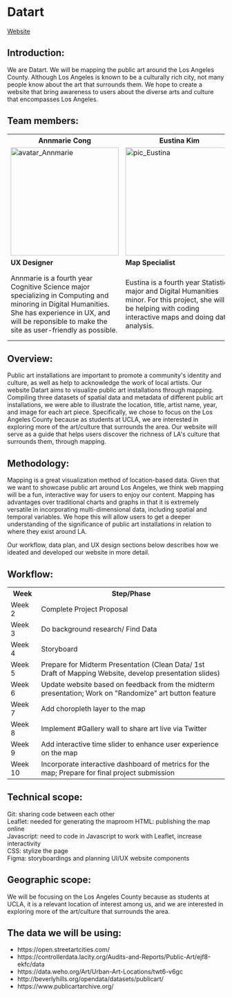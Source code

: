 # Datart
[Website](https://kimjee8955.github.io/DH151-Datart/index.html)<br/>
## Introduction:
We are Datart. We will be mapping the public art around the Los Angeles County. Although Los Angeles is known to be a culturally rich city, not many people know about the art that surrounds them. We hope to create a website that bring awareness to users about the diverse arts and culture that encompasses Los Angeles.
## Team members:
<table>
  <tr>
    <th>Annmarie Cong</th>
    <th>Eustina Kim</th> 
    <th>Michelle Lee</th>
  </tr>
  <tr>
    <td><img src="https://media.discordapp.net/attachments/694477786131202048/829939480735645737/image0.jpg" alt = "avatar_Annmarie" width="250"/></td>
    <td><img src="https://github.com/kimjee8955/DH151-Datart/blob/main/images/profile_Eustina.JPG" alt = "pic_Eustina" width="250"/></td>
    <td><img src="https://user-images.githubusercontent.com/56007288/114282980-28c8f900-99fc-11eb-887e-d67a16ef429e.png" alt = "avatar_Michelle" width="250"/></td>
  </tr>
  <tr>
    <td><b>UX Designer</b></td>
    <td><b>Map Specialist</b></td>
    <td><b>Data Specialist</b></td>
  </tr>
  <tr>
    <td>Annmarie is a fourth year Cognitive Science major specializing in Computing and minoring in Digital Humanities. She has experience in UX, and will be reponsible 
    to make the site as user-friendly as possible.</td>
    <td>Eustina is a fourth year Statistics major and Digital Humanities minor. For this project, she will be helping with coding interactive maps and doing data analysis.</td>
    <td>Michelle is a third year Statistics major and Digital Humanities minor. She has experience with data analysis and visualization. For this project, she will help with data preprocessing and providing insights/ideas to build the project.</td>
</table> 

## Overview:
Public art installations are important to promote a community's identity and culture, as well as help to acknowledge the work of local artists. Our website Datart aims to visualize public art installations through mapping. Compiling three datasets of spatial data and metadata of different public art installations, we were able to illustrate the location, title, artist name, year, and image for each art piece. Specifically, we chose to focus on the Los Angeles County because as students at UCLA, we are interested in exploring more of the art/culture that surrounds the area.  Our website will serve as a guide that helps users discover the richness of LA's culture that surrounds them, through mapping.

## Methodology:
Mapping is a great visualization method of location-based data. Given that we want to showcase public art around Los Angeles, we think web mapping will be a fun, interactive way for users to enjoy our content. Mapping has advantages over traditional charts and graphs in that it is extremely versatile in incorporating multi-dimensional data, including spatial and temporal variables. We hope this will allow users to get a deeper understanding of the significance of public art installations in relation to where they exist around LA.

Our workflow, data plan, and UX design sections below describes how we ideated and developed our website in more detail.

## Workflow:
<table>
  <tr>
    <th>Week</th>
    <th>Step/Phase</th> 
  </tr>
  <tr>
    <td>Week 2</td>
    <td>Complete Project Proposal</td>
  </tr>
  <tr>
    <td>Week 3</td>
    <td>Do background research/ Find Data</td>
  </tr>
  <tr>
    <td>Week 4</td>
    <td>Storyboard</td>
  </tr>
  <tr>
    <td>Week 5</td>
    <td>Prepare for Midterm Presentation (Clean Data/ 1st Draft of Mapping Website, develop presentation slides)</td>
  </tr> 
  <tr>
    <td>Week 6</td>
    <td>Update website based on feedback from the midterm presentation; Work on "Randomize" art button feature</td>
  </tr>
  <tr>
    <td>Week 7</td>
    <td>Add choropleth layer to the map</td>
  </tr>
  <tr>
    <td>Week 8</td>
    <td>Implement #Gallery wall to share art live via Twitter</td>
  </tr>
  <tr>
    <td>Week 9</td>
    <td>Add interactive time slider to enhance user experience on the map</td>
  </tr>
  <tr>
    <td>Week 10</td>
    <td>Incorporate interactive dashboard of metrics for the map; Prepare for final project submission</td>
  </tr>
</table> 

## Technical scope:
Git: sharing code between each other  
Leaflet: needed for generating the maproom 
HTML: publishing the map online  
Javascript: need to code in Javascript to work with Leaflet, increase interactivity  
CSS: stylize the page  
Figma: storyboardings and planning UI/UX website components

## Geographic scope: 
We will be focusing on the Los Angeles County because as students at UCLA, it is a relevant location of interest among us, and we are interested in exploring more of the art/culture that surrounds the area.

## The data we will be using:
<ul>
  <li>https://open.streetartcities.com/</li>
  <li>https://controllerdata.lacity.org/Audits-and-Reports/Public-Art/ejf8-ekfc/data</li>
  <li>https://data.weho.org/Art/Urban-Art-Locations/twt6-v6gc</li>
  <li>http://beverlyhills.org/opendata/datasets/publicart/</li>
  <li>https://www.publicartarchive.org/</li>
</ul>
